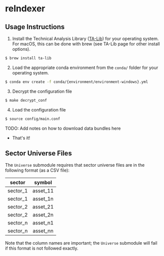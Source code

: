 # reIndexer

## Usage Instructions

1. Install the Technical Analysis Library ([TA-Lib](https://ta-lib.org/)) for your operating system. For macOS, this can be done with brew (see TA-Lib page for other install options).

```bash
$ brew install ta-lib
```

2. Load the appropriate conda environment from the `conda/` folder for your operating system.

```bash
$ conda env create -f conda/{environment/environment-windows}.yml
```

3. Decrypt the configuration file

```bash
$ make decrypt_conf
```

4. Load the configuration file

```bash
$ source config/main.conf
```

TODO: Add notes on how to download data bundles here

- That's it!


## Sector Universe Files

The `Universe` submodule requires that sector universe files are in the following format (as a CSV file):

|sector|symbol|
|:----:|:----:|
|sector_1|asset_11|
|sector_1|asset_1n|
|sector_2|asset_21|
|sector_2|asset_2n|
|sector_n|asset_n1|
|sector_n|asset_nn|

Note that the column names are important; the `Universe` submodule will fail if this format is not followed exactly.
